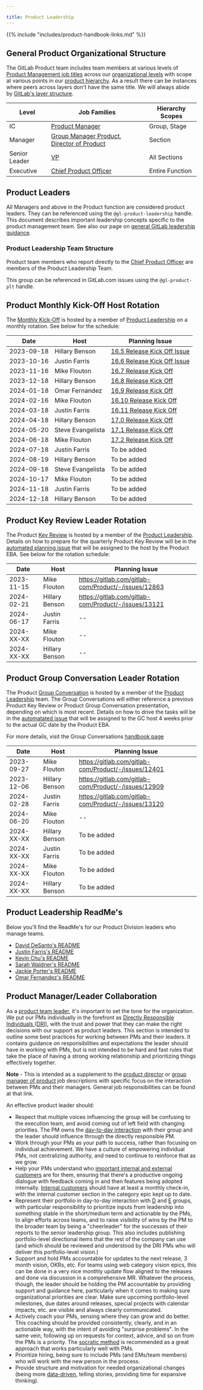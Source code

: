 ```yaml
---

title: Product Leadership
---
```









{{% include "includes/product-handbook-links.md" %}}

## General Product Organizational Structure

The GitLab Product team includes team members at various levels of [Product Management job titles](/handbook/product/product-manager-role/product-CDF-competencies/) across our [organizational levels](/handbook/company/structure/#levels) with scope at various points in our [product hierarchy](/handbook/product/categories/#hierarchy). As a result there can be instances where peers across layers don't have the same title. We will always abide by [GitLab's layer structure](/handbook/company/structure/#layers).

| Level | Job Families | Hierarchy Scopes |
| ----- | ------------ | ---------------- |
| IC | [Product Manager](/job-families/product/product-manager/) | Group, Stage |
| Manager | [Group Manager Product](/job-families/product/product-management-leadership/#group-manager-product-gmp), [Director of Product](/job-families/product/product-management-leadership/) | Section |
| Senior Leader | [VP](/job-families/product/product-management-leadership/#vp-of-product) | All Sections |
| Executive | [Chief Product Officer](/job-families/product/chief-product-officer/) | Entire Function |

## Product Leaders

All Managers and above in the Product function are considered product leaders. They can be referenced using the `@gl-product-leadership` handle. This document describes important leadership concepts specific to the product management team. See also our page on [general GitLab leadership guidance](/handbook/leadership/).

### Product Leadership Team Structure

Product team members who report directly to the [Chief Product Officer](/job-families/product/chief-product-officer/) are members of the Product Leadership Team.

This group can be referenced in GitLab.com issues using the `@gl-product-plt` handle.

## Product Monthly Kick-Off Host Rotation

The [Monthly Kick-Off](https://about.gitlab.com/direction/kickoff/#overview) is hosted by a member of [Product Leadership](/handbook/product/product-leadership/#product-leadership-team-structure) on a monthly rotation. See below for the schedule:

| Date | Host | Planning Issue |
| ---- | ---- | -------------- |
| 2023-09-18 | Hillary Benson | [16.5 Release Kick Off Issue](https://gitlab.com/gitlab-com/Product/-/issues/12732) |
| 2023-10-16 | Justin Farris | [16.6 Release Kick Off Issue](https://gitlab.com/gitlab-com/Product/-/issues/12796) |
| 2023-11-16 | Mike Flouton | [16.7 Release Kick Off](https://gitlab.com/gitlab-com/Product/-/issues/12859) |
| 2023-12-18 | Hillary Benson | [16.8 Release Kick Off](https://gitlab.com/gitlab-com/Product/-/issues/12955) |
| 2024-01-18 | Omar Fernandez | [16.9 Release Kick Off](https://gitlab.com/gitlab-com/Product/-/issues/13036) |
| 2024-02-16 | Mike Flouton | [16.10 Release Kick Off](https://gitlab.com/gitlab-com/Product/-/issues/13116) |
| 2024-03-18 | Justin Farris | [16.11 Release Kick Off](https://gitlab.com/gitlab-com/Product/-/issues/13212) |
| 2024-04-18 | Hillary Benson | [17.0 Release Kick Off](https://gitlab.com/gitlab-com/Product/-/issues/13279) |
| 2024-05-20 | Steve Evangelista | [17.1 Release Kick Off](https://gitlab.com/gitlab-com/Product/-/issues/13349) |
| 2024-06-18 | Mike Flouton | [17.2 Release Kick Off](https://gitlab.com/gitlab-com/Product/-/issues/13455) |
| 2024-07-18 | Justin Farris | To be added |
| 2024-08-19 | Hillary Benson | To be added |
| 2024-09-18 | Steve Evangelista | To be added |
| 2024-10-17 | Mike Flouton | To be added |
| 2024-11-18 | Justin Farris | To be added |
| 2024-12-18 | Hillary Benson | To be added |

## Product Key Review Leader Rotation

The Product [Key Review](/handbook/company/key-review/) is hosted by a member of the [Product Leadership](/handbook/product/product-leadership/#product-leadership-team-structure). Details on how to prepare for the quarterly Product Key Review will be in the [automated planning issue](https://gitlab.com/gitlab-com/Product/-/blob/main/.gitlab/issue_templates/Key-Review-Prep.md) that will be assigned to the host by the Product EBA. See below for the rotation schedule:

| Date | Host | Planning Issue |
| ---- | ---- | -------------- |
| 2023-11-15 | Mike Flouton | https://gitlab.com/gitlab-com/Product/-/issues/12863 |
| 2024-02-21 | Hillary Benson | https://gitlab.com/gitlab-com/Product/-/issues/13121 |
| 2024-06-17 | Justin Farris | -- |
| 2024-XX-XX | Mike Flouton | -- |
| 2024-XX-XX | Hillary Benson | -- |

## Product Group Conversation Leader Rotation

The Product [Group Conversation](/handbook/company/group-conversations/) is hosted by a member of the [Product Leadership](/handbook/product/product-leadership/#product-leadership-team-structure) team. The Group Conversations will either reference a previous Product Key Review or Product Group Conversation presentation, depending on which is most recent. Details on how to drive the tasks will be in the [automatated issue](https://gitlab.com/gitlab-com/Product/-/blob/main/.gitlab/issue_templates/Product-Group-Conversation.md) that will be assigned to the GC host 4 weeks prior to the actual GC date by the Product EBA.

For more details, visit the Group Conversations [handbook page](/handbook/company/group-conversations/#additional-consideration-for-functional-presentations)

| Date | Host | Planning Issue |
| ---- | ---- | -------------- |
| 2023-09-27 | Mike Flouton | https://gitlab.com/gitlab-com/Product/-/issues/12401 |
| 2023-12-06 | Hillary Benson | https://gitlab.com/gitlab-com/Product/-/issues/12909 |
| 2024-02-28 | Justin Farris | https://gitlab.com/gitlab-com/Product/-/issues/13120 |
| 2024-06-20 | Mike Flouton | -- |
| 2024-XX-XX | Hillary Benson | To be added |
| 2024-XX-XX | Justin Farris | To be added |
| 2024-XX-XX | Mike Flouton | To be added |
| 2024-XX-XX | Hillary Benson | To be added |

## Product Leadership ReadMe's

Below you'll find the ReadMe's for our Product Division leaders who manage teams.

- [David DeSanto's README](https://gitlab.com/david)
- [Justin Farris's README](https://gitlab.com/justinfarris)
- [Kevin Chu's README](https://gitlab.com/kbychu/README)
- [Sarah Waldner's README](https://gitlab.com/sarahwaldner/README)
- [Jackie Porter's README](https://gitlab.com/jreporter/read-me)
- [Omar Fernandez's README](https://gitlab.com/ofernandez2)

## Product Manager/Leader Collaboration

As a [product team leader](#product-leaders), it's important to set the tone for the organization.
We put our PMs individually in the forefront as
[Directly Responsible Individuals (DRI)](/handbook/people-group/directly-responsible-individuals/),
with the trust and power that they can make the right decisions with our support as
product leaders. This section is intended to outline some best practices for
working between PMs and their leaders. It contains guidance on responsibilities and
expectations the leader should have in working with PMs, but is not intended
to be hard and fast rules that take the place of having a strong working relationship
and prioritizing things effectively together.

**Note** - This is intended as a supplement to the [product director](job-families/product/product-management-leadership/) or [group manager of product](/job-families/product/product-management-leadership/#group-manager-product-gmp)
job descriptions with specific focus on the interaction between PMs and their managers.
General job responsibilities can be found at that link.

An effective product leader should:

- Respect that multiple voices influencing the group will be confusing to the
execution team, and avoid coming out of left field with changing priorities.
The PM owns the [day-to-day interaction](/handbook/product/product-processes/#working-with-your-group)
with their group and the leader should influence through the directly responsible
PM.
- Work through your PMs as your path to success, rather than focusing on individual
achievement. We have a culture of empowering individual PMs, not centralizing
authority, and need to continue to reinforce that as we grow.
- Help your PMs understand who [important internal and external customers](/handbook/product/product-processes/#sensing-mechanisms)
are for them, ensuring that there's a productive ongoing dialogue with feedback
coming in and then features being adopted internally. [Internal customers](/handbook/values/#dogfooding)
should have at least a monthly check-in, with the internal customer section
in the category epic kept up to date.
- Represent their portfolio in day-to-day interaction with [D](/handbook/company/structure/#director-group) and [E](/handbook/company/structure/#e-group) groups, with
particular responsibility to prioritize inputs from leadership into something
stable in the short/medium term and actionable by the PMs, to align efforts
across teams, and to raise visibility of wins by the PM to the broader team
by being a "cheerleader" for the successes of their reports to the senior
leadership group. This also includes publishing portfolio-level directional
items that the rest of the company can use (and which should be reviewed and
understood by the DRI PMs who will deliver this portfolio-level vision.)
- Support and hold PMs accountable for updates to the next release, 3 month vision, OKRs, etc.
For teams using web category vision epics, this can be done in a very nice
monthly update flow aligned to the releases and done via discussion in a comprehensive
MR. Whatever the process, though, the leader should be holding the PM accountable
by providing support and guidance here, particularly when it comes to making sure
organizational priorities are clear. Make sure upcoming portfolio-level milestones,
due dates around releases, special projects with calendar impacts, etc. are visible
and always clearly communicated.
- Actively coach your PMs, sensing where they can grow and do better. This
coaching should be provided consistently, clearly, and in an actionable way, with
the intent of avoiding "surprise problems". In the same vein, following up on
requests for context, advice, and so on from the PMs is a priority. The
[socratic method](/handbook/company/structure/#management-group) is
recommended as a great approach that works particularly well with PMs.
- Prioritize hiring, being sure to include PMs (and EMs/team members) who will work
with the new person in the process.
- Provide structure and motivation for needed organizational changes (being more
[data-driven](/handbook/product/#data-driven-work),
telling stories, providing time for expansive thinking).
